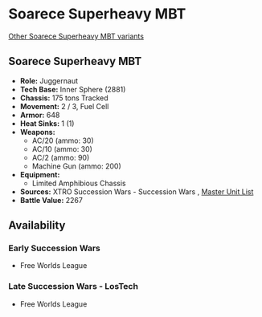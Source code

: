 # Soarece Superheavy MBT 

[Other Soarece Superheavy MBT variants](../soarece_superheavy_mbt.md) 

## Soarece Superheavy MBT 

- **Role:** Juggernaut 
- **Tech Base:** Inner Sphere (2881) 
- **Chassis:** 175 tons Tracked 
- **Movement:** 2 / 3, Fuel Cell 
- **Armor:** 648 
- **Heat Sinks:** 1 (1) 
- **Weapons:** 
  - AC/20 (ammo: 30) 
  - AC/10 (ammo: 30) 
  - AC/2 (ammo: 90) 
  - Machine Gun (ammo: 200) 
- **Equipment:** 
  - Limited Amphibious Chassis 
- **Sources:** XTRO Succession Wars - Succession Wars , [Master Unit List](http://masterunitlist.info/Unit/Details/5778) 
- **Battle Value:** 2267 

## Availability 

### Early Succession Wars 

- Free Worlds League 

### Late Succession Wars - LosTech 

- Free Worlds League 

